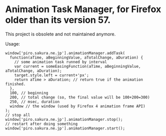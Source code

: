 # Animation Task Manager, for Firefox older than its version 57.

This project is obsolete and not maintained anymore.

Usage:

    window['piro.sakura.ne.jp'].animationManager.addTask(
      function(aTime, aBeginningValue, aTotalChange, aDuration) {
        // some animation task runned by interval
        var current = someEasingFunction(aTime, aBeginningValue, aTotalChange, aDuration);
        target.style.left = current+'px';
        return aTime > aDuration; // return true if the animation finished.
      },
      100, // beginning
      200, // total change (so, the final value will be 100+200=300)
      250, // msec, duration
      window // the window (used by Firefox 4 animation frame API)
    );
    // stop all
    window['piro.sakura.ne.jp'].animationManager.stop();
    // restart after doing something
    window['piro.sakura.ne.jp'].animationManager.start();

